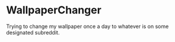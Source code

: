 # WallpaperChanger
Trying to change my wallpaper once a day to whatever is on some designated subreddit.
